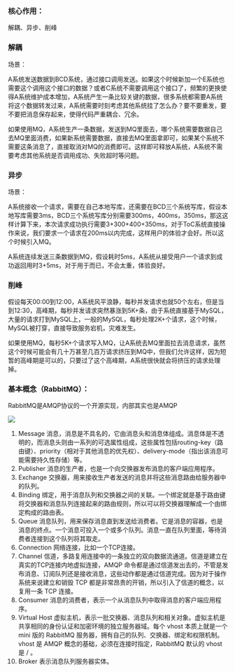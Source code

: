 ### 核心作用：

解耦、异步、削峰

### 解耦

场景：

​	A系统发送数据到BCD系统，通过接口调用发送。如果这个时候新加一个E系统也需要这个调用这个接口的数据？或者C系统不需要调用这个接口了，频繁的更换使得A系统维护成本增加，A系统产生一条比较关键的数据，很多系统都需要A系统将这个数据转发过来，A系统需要时刻考虑其他系统挂了怎么办？要不要重发，要不要把消息保存起来，使得代码严重耦合、冗余。

如果使用MQ，A系统生产一条数据，发送到MQ里面去，哪个系统需要数据自己去MQ里面消费，如果新系统需要数据，直接去MQ里面拿即可，如果某个系统不需要这条消息了，直接取消对MQ的消费即可。这样即可释放A系统，A系统不需要考虑其他系统是否调用成功、失败超时等问题。

### 异步

场景：

​	A系统接收一个请求，需要在自己本地写库，还需要在BCD三个系统写库，假设本地写库需要3ms，BCD三个系统写库分别需要300ms，400ms，350ms，那这这样计算下来，本次请求成功执行需要3+300+400+350ms，对于ToC系统直接操作来说，我们要求一个请求在200ms以内完成，这样用户的体验才会好。所以这个时候引入MQ。

A系统连续发送三条数据到MQ，假设耗时5ms，A系统从接受用户一个请求到成功返回用时3+5ms，对于用于而已，不会太重，体验良好。

### 削峰

假设每天00:00到12:00，A系统风平浪静，每秒并发请求也就50个左右，但是当到12:30，高峰期，每秒并发请求突然暴涨到5K+条，由于系统直接基于MySQL，大量的请求打到MySQL上，一般的MySQL，每秒处理2K+个请求，这个时候，MySQL被打穿，直接导致服务宕机，灾难发生。

如果使用MQ，每秒5K+个请求写入MQ，让A系统去MQ里面拉去消息请求，虽然这个时候可能会有几十万甚至几百万请求挤压到MQ中，但我们允许这样，因为短暂的高峰期是可以的，只要过了这个高峰期，A系统很快就会将挤压的请求处理掉。

### 基本概念（RabbitMQ）：

RabbitMQ是AMQP协议的一个开源实现，内部其实也是AMQP

![](D:\MyDOC\TyporaWorkSpace\TyporaPic\AMQP.png)

1. Message
    消息，消息是不具名的，它由消息头和消息体组成。消息体是不透明的，而消息头则由一系列的可选属性组成，这些属性包括routing-key（路由键）、priority（相对于其他消息的优先权）、delivery-mode（指出该消息可能需要持久性存储）等。
2. Publisher
    消息的生产者，也是一个向交换器发布消息的客户端应用程序。
3. Exchange
    交换器，用来接收生产者发送的消息并将这些消息路由给服务器中的队列。
4. Binding
    绑定，用于消息队列和交换器之间的关联。一个绑定就是基于路由键将交换器和消息队列连接起来的路由规则，所以可以将交换器理解成一个由绑定构成的路由表。
5. Queue
    消息队列，用来保存消息直到发送给消费者。它是消息的容器，也是消息的终点。一个消息可投入一个或多个队列。消息一直在队列里面，等待消费者连接到这个队列将其取走。
6. Connection
    网络连接，比如一个TCP连接。
7. Channel
    信道，多路复用连接中的一条独立的双向数据流通道。信道是建立在真实的TCP连接内地虚拟连接，AMQP 命令都是通过信道发出去的，不管是发布消息、订阅队列还是接收消息，这些动作都是通过信道完成。因为对于操作系统来说建立和销毁 TCP 都是非常昂贵的开销，所以引入了信道的概念，以复用一条 TCP 连接。
8. Consumer
    消息的消费者，表示一个从消息队列中取得消息的客户端应用程序。
9. Virtual Host
    虚拟主机，表示一批交换器、消息队列和相关对象。虚拟主机是共享相同的身份认证和加密环境的独立服务器域。每个 vhost 本质上就是一个 mini 版的 RabbitMQ 服务器，拥有自己的队列、交换器、绑定和权限机制。vhost 是 AMQP 概念的基础，必须在连接时指定，RabbitMQ 默认的 vhost 是 / 。
10. Broker
     表示消息队列服务器实体。